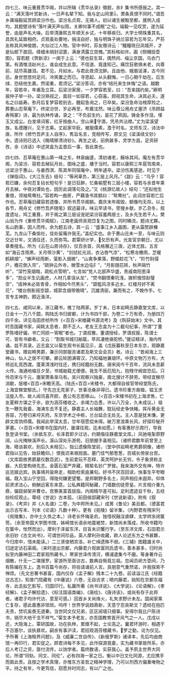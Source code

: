 <!-- { "loadSidebar": true } -->
四七三、味云重葺贯华阁，并以所辑《贯华丛录》徵题，余衤集书所感报之。其一云：“满天落叶赏新诗，一日声名辇下知。我与定山同里，萧条真恨不同时。”谓吾乡龚端毅延赏顾梁汾作也。梁汾名贞观，无锡人。初以诸生被黜至都，援例入成均，其题壁诗有“落叶满天声似雨，关卿何事不成眠”之句。端毅一见叹赏，遂为延誉，由是声名大噪。后举清康熙五年顺天乡试，十年移疾归。大学士明珠重其名，具宾礼延致相府。贞观虽处要地，捐洁自好，独与明珠子纳兰容若为忘年交。严荪友称其风神俊朗，大似过江人物。官中书时，荪友赠诗云：“瞳瞳晓日凤城开，才是仙郎下直回。绛蜡未销封诏罢，满身清露立宫槐。”其标格如许。画《侧帽投壶图》，容若题《贺新凉》一阕于上云：“德也狂生耳，偶然间、缁尘京国，乌衣门第。有酒惟浇赵州土，谁会成生此意。不信道、竟逢知己。痛饮狂歌俱未老，向尊前、拭尽英雄泪。君不见，月如水。与君此夜须沈醉。且由他、蛾眉谣涿，古今同忌。身世悠悠何足问，冷笑置之而已。寻思起、从头翻悔，一日心期千劫在。后生绿、恐结他生裹。然诺重，君须记。”梁汾答词，亦有“结托来生休悔”之语。越数年，容若卒，年甫及立耳。后梁汾家居，一夕梦容若至，曰：“吾来践约矣。”厥明报仲子举一孙。梁汾熟视之，面目一如容若，心窃喜。顾视其生命，决其必夭，遂名之曰益寿。弥月后复梦容若别去，醒起急询之，已卒矣。梁汾急命治棺厚殓之，葬惠山忍草庵下。终梁汾世，岁必再至，布奠泫然。味云尊公用舟丈塞济《吊顾益寿殇冢》诗，最为执林传诵，录之：“不负前生约，昙花了夙因。铸金多作泪，埋玉又成尘。白发填词客，红牙按曲人。空山来守酒，凭吊共沾襟。”丈为梁溪望族，名德踵兴，见于志乘。丈起家华朊，被服儒素，澹于时名，文师东汉，诗法中唐，所作《修竹吾庐主人自序》，隽旨名言，竞相传写，原文见《梁溪续文钞》中。遗诗则已选入《晚晴移清诗钞》。再生之说，前例甚多，灵学方昌，足资研孜，余《诗话》中述哭盒为孟晋后一事，皆此类也。

四七四、忍草庵在惠山第一峰之东，林泉幽邃，清初诸老，觞咏其间。庵左有贯华阁，为梁汾、容若去梯玩月处，图咏之盛，播于当时。容若以康熙三年扈驾南来，访梁汾于惠山，与姜西溟、陈其年同宿庵中，明年遽卒。梁汾伤离感逝，时见于《弹指词》。《大江东去》结句：“等闲辜负，第三层上风月。”《跋》云：“乌乎！容若已嫌，余何忍复拈长短句乎！是日狂醉，忆桑榆墅有三层小楼，容若与余昔年乘月去梯，中夜对谭处也，因厉此调落句及之。”又《桃源忆故人》结句：“还拟他生重借，领袖鸳鸯社。”容若构一曲房，严藕渔书其额曰：“鸳鸯社”。此词亦容若亡后作也。忍草庵旧藏容若遗像，并所书贯华阁额。嘉庆末年阁毁，额像均无存。以上各节，用舟丈《修竹吾庐随笔》叙述最详。味云早读书，旁搜乡献，岁乙丑冬，规度遗址，鸠工重葺，并于阁之第三层设宠祀梁汾容羞两居士，及乡先生若干人。樊山翁为作《重修贯华阁赋》，江南老画师吴观岱复为之图，同时瞵流，题诗尤夥。名山韵事，因人而传。余为题五诗，其一云：“盛事江乡入画图，更从霜燹辟榛芜。九龙山下桑愉社，佳处留庵许我无。”盖纪实也。余于惠山讫未一至，与味云则交近廿年，文酒往还，久而弥笃。君覃研计学，攵历有声。光宣官京朝日，尤以章奏擅名。所为《云在山房诗存》，仅百余首，风格雅近三唐，近体尤胜。五言如“海云含雨黑，关月带沙黄”，“剑拭虹光润，衣沾唇气凉”，“松寒龙檄雨，芝暖鹤耕烟”，“蝉声经雨断，萤影入烟微”，“山禽争果落，野蝶趁花飞”，“阶竹斜侵户，檐花倒入帘”，“疏钟云外寺，微雪水边屯阝”，“月影随花转，秋声隔竹听”，“深竹笼烟暗，疏松点雪明”。七言如“党人北部声华盛，贵戚南阳恩泽多”，“勋业半生讥画虎，人材几辈误从龙”，“焚书翻恨秦坑浅，拨帜俄惊赵璧空”，“成神未必皆青骨，作相如今尽黑头”，“碧槛风凉多近水，红楼月好不离花”，“楼台倒影摇空碧，城郭含烟带晚晴”。沉雄清丽，兼而有之，不娩作手。七言专主神韵，颇近渔洋。

四七五、咸同以来，浙江藏书，推丁陆两家。岁丁未，日本岩畸氏静嘉堂文库，以日金十一万八千圆，购陆氏书归彼都，计为书四千部，为卷二十万有奇，为册四万四千余。详见岛田彦桢所作《<百百>宋楼藏书源流考》及《购获始末》文中。其时吾国藏书家，闻耗太息者，颇不乏人。老友王志盒为十二截句纪事，所谓“丁董罗陈嗜好偏，书亡同损一宵眠”者也。丁谓叔雅，董谓授经，罗谓叔报，陈谓士可，皆有书癖者。又云：“割取书城归舶载，苹风凄绝骆驼桥。”援证精详，海内传诵，兹不具录。近志盒又以菊生观书长篇见示，盖《戊辰暮秋至日本东京，观静嘉堂藏书，赠岩畸男爵，兼示冈部服吉诸君及斯文会会员》者。诗云：“昔闻海上三神山，仙人之居不可攀。卿云轮困满霄汉，乃知福地兼琅环。中原文物万方布，大师巡礼竞西渡。蓬莱清浅时往还，携归经籍纷无数。唐宋阅今千百年，流风未息薪火传。海通地缩旦夕至，书城舶载尤便便。我生不辰厄阳九，抱残守阙尝恐后。只怜百宋与千元，廛架萧条渐乌有。吴兴观察兴独豪，南北搜计不辞劳。带经宜稼尽消歇，层楼<百百>宋瞻天高。（陆氏<百百>宋楼书，大都得自侯官带经堂陈氏，上海宜稼堂郁氏。）守先岂无克家子，世事沧桑非得已。遗书珍重方凿楹，韫玉求沽旋入市。故人闻讯喜开颜，愚公有志思移山。（<百百>宋楼书初在上海求售，亡友夏粹方谋之于佘，欲为涵芬楼收之，余竭力怂恿，许以八万全，久未成议。）祖生一鞭先我着，海涛东去不复还。静嘉主人长袖舞，耽玩经史争快睹。挥斥黄金无吝容，万卷归来埒天府。东京学术之中枢，兰台延合无处无。主人意是犹未慊，更辟文库饷师儒。我闻此举深太息，廿年宿愿偿未得。破万里浪乘长风，好探珍秘开茅塞。（<百百>宋楼书在国内时，屡谋往观，迄未如愿。）有客惠好示周行，导我急登读书堂。（余抵东京，长泽君即夕过访，约期偕往静嘉堂文库。）风驰电掣原野阔，山光掩映溪声长。溪山深处乐游苑，旧朋握手喜相见。（诸桥君数年前曾至上海，晤谈甚欢，别后久未相见）。指公遗像陈堂前，（堂中供岩畸老男爵铜像，诸桥君指以见告，始获瞻仰。）恨我迟来艰觊面。墓门佳气郁葱葱，百城长傍泉台宫。（文库距故男爵墓仅数百武）。生前爱玩不忍释，英灵呵护长无穷。令子象贤称主器，大启堂构继先志。金匮石室严弃藏，精椠名钞广罗致。我来海外交有神，特许巡览娱远宾。执事靖共骏奔走，相助检索逾兼旬。好书不厌百回读，快事生平夸眼福。既入宝山宁空回，得陇何嫌更望蜀。是邦朝野多名士，同声相应未遐弃。仰体前贤求法心，俯酬远客东来意。公私典籍同秘藏，门墙数仞徒旁皇。片言相介重九鼎，偏窥邺架并曹仓。宫寮美富首屈指，内阁精华差可拟。足利遗迹亘千秋，五经纷纶叹观止。尊经《世说》古本孤，（前田侯邸藏宋刊《世说新语》，附有《叙录》、《考异》并《人名谱》二卷，为中邦所未见。）成篑《鲁论》美且都。（德富君出示古写本、刊本《论语》凡数十种）。更有《宛陵》留半集，（内野君有残宋刊《宛陵集》，亦中土久佚之本。）诗老长怀梅圣俞。独惜祝融淫虐肆，太学烬余闭箧笥。（余至帝国大学图书馆，姊崎馆长语余地震被焚，新馆尚未落成，所收书籍均在箧中，怅然而出）。摩利于泽留东洋，目盲未识蟹行字。（至东洋文库，石田君示余旧钞《古文尚书》，可谓世间珍品，英人摩利孙收藏，欧人论述东方之书甚夥，今归库中，惜未能读。）二三贤俊栖京洛，补亡缉遗殊不弱。《三辅》图籍雄关中，归途定访石渠阁。（来时道出京都，内藤君介观故富同氏遗书，善本甚多，归时尚拟至内藤神田二君家观所藏书。）寒家世泽传清河，横浦遣集今不磨。等身著作云烟散，什无一二堪搜罗。宦游所至亟访古，数典自惭竟忘祖。忽闻员峤方壶间，乃有陈编在东上。逸书百篇今尚存，将伯请诵前人言。良朋意气重然诺，许我探索不惮烦。（先文忠著书甚富，国内仅存《孟子解》残本二十九卷。前读溢江氏《经籍访古志》，知普门院藏有《中庸说》六卷，无自访求；晤内藤君，始知在京都东福寺，此去拟乞影写，归国印行。私冀所著《尚书详说》、《大学说》、《论语解》，《孝经解》、《孟子解拾遗》、《标注国语类编》、《唐绘》、《唐诗该》，或尚有存于此邦者。诸君子均许代访，意至可感。）回首乡关尚烽火，礼失求野计未左。国闻家乘亡复存，感此嘉惠非琐琐。呜呼！世界学说趋鼎新，天意宁忍丧斯文？遗经在抱匹夫责，焚坑奚畏无道秦。当世同文仅兄弟，区区阅墙只细事。安得尔我比户陈诗书，销尽大地干戈不祥气。”菊生本予老友，亦吾国教育首开风气之一人。戊戌以还，大隐海上，覃研国故，功在执林，累徵不起，士论高之。曩君环游时，相遇于不吕塞尔，谈执甚欢。嗣余有事沪渎，君招观涵芬楼藏书，罗之勤，诧为仅见。予所著《上海租界问题》，及《威廉二世自传》、《新俄罗斯》诸译本，先后均由商馆一再印行，君实促之。顾君诗每不多见，此作探源竟委，实为藏书掌故所系，亦后人考订之资，亟付流传，以饷学者。篇终数语，实获我心。盖予夙主世界大同论，所谓“同轨、同文、同伦”，必有四海一家之日。衡以中日文化同源，尤应携手而肩此责。且按之学术真理，亦惟东方圣哲之精神学理，乃可以剂西方偏重唯物之平。持之有年，今更笃信，窃愿并时同志，有以广之也。

